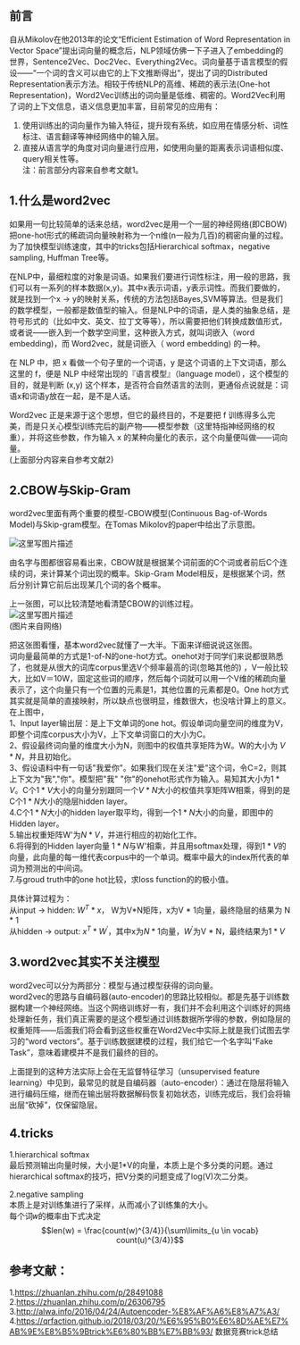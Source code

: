 ## 前言
自从Mikolov在他2013年的论文“Efficient Estimation of Word Representation in Vector Space”提出词向量的概念后，NLP领域仿佛一下子进入了embedding的世界，Sentence2Vec、Doc2Vec、Everything2Vec。词向量基于语言模型的假设——“一个词的含义可以由它的上下文推断得出“，提出了词的Distributed Representation表示方法。相较于传统NLP的高维、稀疏的表示法(One-hot Representation)，Word2Vec训练出的词向量是低维、稠密的。Word2Vec利用了词的上下文信息，语义信息更加丰富，目前常见的应用有：  
1. 使用训练出的词向量作为输入特征，提升现有系统，如应用在情感分析、词性标注、语言翻译等神经网络中的输入层。  
2. 直接从语言学的角度对词向量进行应用，如使用向量的距离表示词语相似度、query相关性等。  
注：前言部分内容来自参考文献1。  

## 1.什么是word2vec
如果用一句比较简单的话来总结，word2vec是用一个一层的神经网络(即CBOW)把one-hot形式的稀疏词向量映射称为一个n维(n一般为几百)的稠密向量的过程。为了加快模型训练速度，其中的tricks包括Hierarchical softmax，negative sampling, Huffman Tree等。  

在NLP中，最细粒度的对象是词语。如果我们要进行词性标注，用一般的思路，我们可以有一系列的样本数据(x,y)。其中x表示词语，y表示词性。而我们要做的，就是找到一个x -> y的映射关系，传统的方法包括Bayes,SVM等算法。但是我们的数学模型，一般都是数值型的输入。但是NLP中的词语，是人类的抽象总结，是符号形式的（比如中文、英文、拉丁文等等），所以需要把他们转换成数值形式，或者说——嵌入到一个数学空间里，这种嵌入方式，就叫词嵌入（word embedding)，而 Word2vec，就是词嵌入（ word embedding) 的一种。  

在 NLP 中，把 x 看做一个句子里的一个词语，y 是这个词语的上下文词语，那么这里的 f，便是 NLP 中经常出现的『语言模型』（language model），这个模型的目的，就是判断 (x,y) 这个样本，是否符合自然语言的法则，更通俗点说就是：词语x和词语y放在一起，是不是人话。  

Word2vec 正是来源于这个思想，但它的最终目的，不是要把 f 训练得多么完美，而是只关心模型训练完后的副产物——模型参数（这里特指神经网络的权重），并将这些参数，作为输入 x 的某种向量化的表示，这个向量便叫做——词向量。  
(上面部分内容来自参考文献2)  

## 2.CBOW与Skip-Gram
word2vec里面有两个重要的模型-CBOW模型(Continuous Bag-of-Words Model)与Skip-gram模型。在Tomas Mikolov的paper中给出了示意图。  

![这里写图片描述](https://github.com/bitcarmanlee/easy-algorithm-interview-photo/blob/master/deep-learning/embedding/word2vec/1.jpeg)  

由名字与图都很容易看出来，CBOW就是根据某个词前面的C个词或者前后C个连续的词，来计算某个词出现的概率。Skip-Gram Model相反，是根据某个词，然后分别计算它前后出现某几个词的各个概率。  

上一张图，可以比较清楚地看清楚CBOW的训练过程。  
![这里写图片描述](https://github.com/bitcarmanlee/easy-algorithm-interview-photo/blob/master/deep-learning/embedding/word2vec/2.jpeg)  
(图片来自网络)

把这张图看懂，基本word2vec就懂了一大半。下面来详细说说这张图。  
词向量最简单的方式是1-of-N的one-hot方式。onehot对于同学们来说都很熟悉了，也就是从很大的词库corpus里选V个频率最高的词(忽略其他的) ，V一般比较大，比如V＝10W，固定这些词的顺序，然后每个词就可以用一个V维的稀疏向量表示了，这个向量只有一个位置的元素是1，其他位置的元素都是0。One hot方式其实就是简单的直接映射，所以缺点也很明显，维数很大，也没啥计算上的意义。  
在上图中，  
1、Input layer输出层：是上下文单词的one hot。假设单词向量空间的维度为V，即整个词库corpus大小为V，上下文单词窗口的大小为C。  
2、假设最终词向量的维度大小为N，则图中的权值共享矩阵为W。W的大小为 $V * N$，并且初始化。  
3、假设语料中有一句话"我爱你"。如果我们现在关注"爱"这个词，令C=2，则其上下文为"我","你"。模型把"我" "你"的onehot形式作为输入。易知其大小为$1 * V$。C个$1 * V$大小的向量分别跟同一个$V * N$大小的权值共享矩阵W相乘，得到的是C个$1 * N$大小的隐层hidden layer。    
4.C个$1 * N$大小的hidden layer取平均，得到一个$1 * N$大小的向量，即图中的Hidden layer。  
5.输出权重矩阵W'为$N * V$，并进行相应的初始化工作。  
6.将得到的Hidden layer向量 $1 * N$与W'相乘，并且用softmax处理，得到$1 * V$的向量，此向量的每一维代表corpus中的一个单词。概率中最大的index所代表的单词为预测出的中间词。    
7.与groud truth中的one hot比较，求loss function的的极小值。  

具体计算过程为：  
从input -> hidden: $W^T * x$， W为V*N矩阵，x为V * 1向量，最终隐层的结果为 N * 1  
从hidden -> output: $x^T * W^{'}$，其中x为$N * 1$向量，$W^{'}$为V * N，最终结果为$1 * V$  

## 3.word2vec其实不关注模型  
word2vec可以分为两部分：模型与通过模型获得的词向量。  
word2vec的思路与自编码器(auto-encoder)的思路比较相似。都是先基于训练数据构建一个神经网络。当这个网络训练好一有，我们并不会利用这个训练好的网络处理新任务，我们真正需要的是这个模型通过训练数据所学得的参数，例如隐层的权重矩阵——后面我们将会看到这些权重在Word2Vec中实际上就是我们试图去学习的“word vectors”。基于训练数据建模的过程，我们给它一个名字叫“Fake Task”，意味着建模并不是我们最终的目的。  

上面提到的这种方法实际上会在无监督特征学习（unsupervised feature learning）中见到，最常见的就是自编码器（auto-encoder）：通过在隐层将输入进行编码压缩，继而在输出层将数据解码恢复初始状态，训练完成后，我们会将输出层“砍掉”，仅保留隐层。  

## 4.tricks

1.hierarchical softmax  
最后预测输出向量时候，大小是1*V的向量，本质上是个多分类的问题。通过hierarchical softmax的技巧，把V分类的问题变成了log(V)次二分类。  

2.negative sampling  
本质上是对训练集进行了采样，从而减小了训练集的大小。  
每个词𝑤的概率由下式决定  
$$len(w) = \frac{count(w)^{3/4}}{\sum\limits_{u \in vocab} count(u)^{3/4}}$$  



## 参考文献：
1.https://zhuanlan.zhihu.com/p/28491088  
2.https://zhuanlan.zhihu.com/p/26306795  
3.http://alwa.info/2016/04/24/Autoencoder-%E8%AF%A6%E8%A7%A3/  
4.https://qrfaction.github.io/2018/03/20/%E6%95%B0%E6%8D%AE%E7%AB%9E%E8%B5%9Btrick%E6%80%BB%E7%BB%93/ 数据竞赛trick总结  
